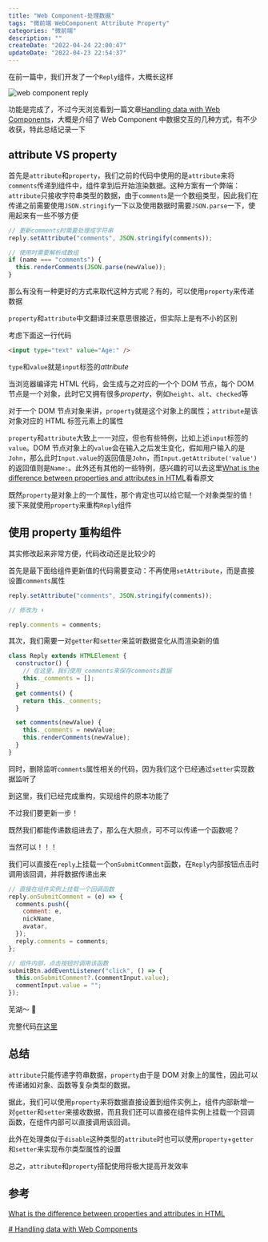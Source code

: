 ```yaml
---
title: "Web Component-处理数据"
tags: "微前端 WebComponent Attribute Property"
categories: "微前端"
description: ""
createDate: "2022-04-24 22:00:47"
updateDate: "2022-04-23 22:54:37"
---
```


在前一篇中，我们开发了一个`Reply`组件，大概长这样

![web component reply](https://p3-juejin.byteimg.com/tos-cn-i-k3u1fbpfcp/2fa68a485f5242f5b5e1eb75dfc801c1~tplv-k3u1fbpfcp-zoom-1.image)

功能是完成了，不过今天浏览看到一篇文章[Handling data with Web Components](https://itnext.io/handling-data-with-web-components-9e7e4a452e6e)，大概是介绍了 Web Component 中数据交互的几种方式，有不少收获，特此总结记录一下

## attribute VS property

首先是`attribute`和`property`，我们之前的代码中使用的是`attribute`来将`comments`传递到组件中，组件拿到后开始渲染数据。这种方案有一个弊端：`attribute`只接收字符串类型的数据，由于`comments`是一个数组类型，因此我们在传递之前需要使用`JSON.stringify`一下以及使用数据时需要`JSON.parse`一下，使用起来有一些不够方便

```js
// 更新comments时需要处理成字符串
reply.setAttribute("comments", JSON.stringify(comments));

// 使用时需要解析成数组
if (name === "comments") {
  this.renderComments(JSON.parse(newValue));
}
```

那么有没有一种更好的方式来取代这种方式呢？有的，可以使用`property`来传递数据

`property`和`attribute`中文翻译过来意思很接近，但实际上是有不小的区别

考虑下面这一行代码

```html
<input type="text" value="Age:" />
```

`type`和`value`就是`input`标签的*attribute*

当浏览器编译完 HTML 代码，会生成与之对应的一个个 DOM 节点，每个 DOM 节点是一个对象，此时它又拥有很多*property*，例如`height`、`alt`、`checked`等

对于一个 DOM 节点对象来讲，`property`就是这个对象上的属性；`attribute`是该对象对应的 HTML 标签元素上的属性

`property`和`attribute`大致上一一对应，但也有些特例，比如上述`input`标签的`value`。DOM 节点对象上的`value`会在输入之后发生变化，假如用户输入的是`John`，那么此时`Input.value`的返回值是`John`，而`Input.getAttribute('value')`的返回值则是`Name:`。此外还有其他的一些特例，感兴趣的可以去这里[What is the difference between properties and attributes in HTML](https://stackoverflow.com/questions/6003819/what-is-the-difference-between-properties-and-attributes-in-html/6004028#6004028)看看原文

既然`property`是对象上的一个属性，那个肯定也可以给它赋一个对象类型的值！接下来就使用`property`来重构`Reply`组件

## 使用 property 重构组件

其实修改起来非常方便，代码改动还是比较少的

首先是最下面给组件更新值的代码需要变动：不再使用`setAttribute`，而是直接设置`comments`属性

```js
reply.setAttribute("comments", JSON.stringify(comments));

// 修改为 ⬇️

reply.comments = comments;
```

其次，我们需要一对`getter`和`setter`来监听数据变化从而渲染新的值

```js
class Reply extends HTMLElement {
  constructor() {
    // 在这里，我们使用_comments来保存comments数据
    this._comments = [];
  }
  get comments() {
    return this._comments;
  }

  set comments(newValue) {
    this._comments = newValue;
    this.renderComments(newValue);
  }
}
```

同时，删除监听`comments`属性相关的代码，因为我们这个已经通过`setter`实现数据监听了

到这里，我们已经完成重构，实现组件的原本功能了

不过我们要更新一步！

既然我们都能传递数组进去了，那么在大胆点，可不可以传递一个函数呢？

当然可以！！！

我们可以直接在`reply`上挂载一个`onSubmitComment`函数，在`Reply`内部按钮点击时调用该回调，并将数据传递出来

```js
// 直接在组件实例上挂载一个回调函数
reply.onSubmitComment = (e) => {
  comments.push({
    comment: e,
    nickName,
    avatar,
  });
  reply.comments = comments;
};

// 组件内部，点击按钮时调用该函数
submitBtn.addEventListener("click", () => {
  this.onSubmitComment?.(commentInput.value);
  commentInput.value = "";
});
```

芜湖～ 🎉

完整代码[在这里](https://github.com/mrrs878/web-components/blob/main/reply-property.html)

## 总结

`attribute`只能传递字符串数据，`property`由于是 DOM 对象上的属性，因此可以传递诸如对象、函数等复杂类型的数据。

据此，我们可以使用`property`来将数据直接设置到组件实例上，组件内部新增一对`getter`和`setter`来接收数据，而且我们还可以直接在组件实例上挂载一个回调函数，在组件内部可以直接调用该回调。

此外在处理类似于`disable`这种类型的`attribute`时也可以使用`property`+`getter`和`setter`来实现布尔类型属性的设置

总之，`attribute`和`property`搭配使用将极大提高开发效率

## 参考

[What is the difference between properties and attributes in HTML](https://stackoverflow.com/questions/6003819/what-is-the-difference-between-properties-and-attributes-in-html/6004028#6004028)

[# Handling data with Web Components](https://itnext.io/handling-data-with-web-components-9e7e4a452e6e)